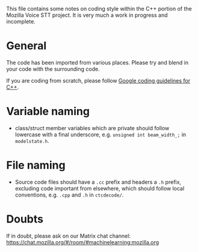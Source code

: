 This file contains some notes on coding style within the C++ portion of the
Mozilla Voice STT project. It is very much a work in progress and incomplete.

General
=======

The code has been imported from various places. Please try and blend in your
code with the surrounding code.

If you are coding from scratch, please follow [Google coding guidelines for C++](https://google.github.io/styleguide/cppguide.html).

Variable naming
===============

* class/struct member variables which are private should follow lowercase with
  a final underscore, e.g. `unsigned int beam_width_;` in `modelstate.h`.

File naming
===========

* Source code files should have a `.cc` prefix and headers a `.h` prefix, excluding 
  code important from elsewhere, which should follow local conventions, e.g. `.cpp` and `.h` 
  in `ctcdecode/`.

Doubts
======

If in doubt, please ask on our Matrix chat channel: https://chat.mozilla.org/#/room/#machinelearning:mozilla.org
